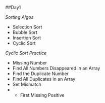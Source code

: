##Day1

*Sorting Algos*
- Selection Sort
- Bubble Sort
- Insertion Sort
- Cyclic Sort

*Cyclic Sort Practice*
- Missing Number
- Find All Numbers Disappeared in an Array
- Find the Duplicate Number
- Find All Duplicates in an Array
- Set Mismatch
- * First Missing Positive
